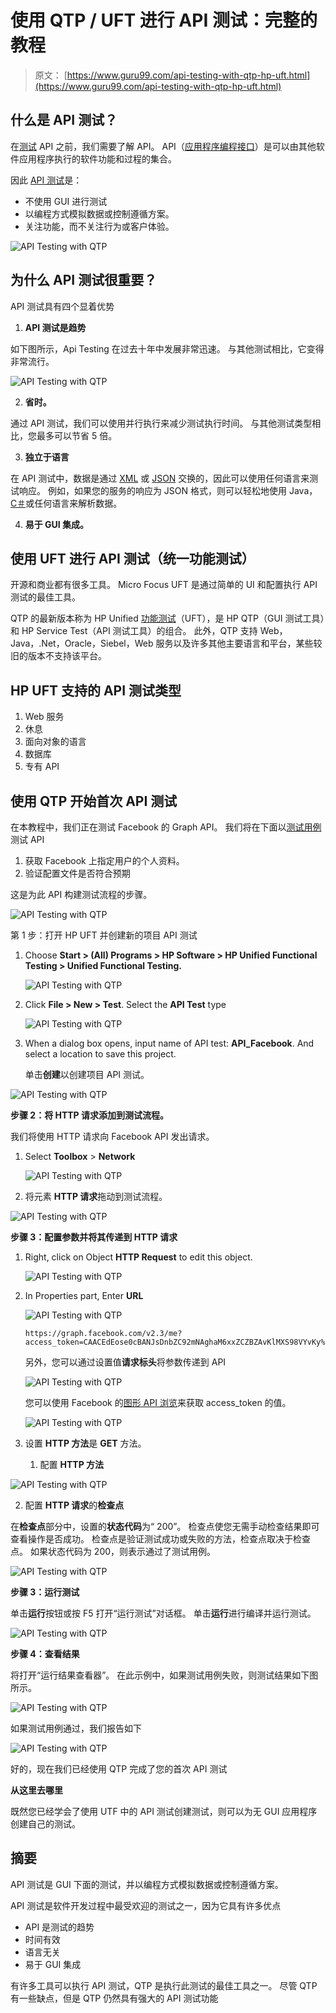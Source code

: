 # 使用 QTP / UFT 进行 API 测试：完整的教程

> 原文： [https://www.guru99.com/api-testing-with-qtp-hp-uft.html](https://www.guru99.com/api-testing-with-qtp-hp-uft.html)

## 什么是 API 测试？

在[测试](/software-testing.html) API 之前，我们需要了解 API。 API（[应用程序编程接口](/api-testing.html)）是可以由其他软件应用程序执行的软件功能和过程的集合。

因此 [API 测试](/api-testing.html)是：

*   不使用 GUI 进行测试
*   以编程方式模拟数据或控制遵循方案。
*   关注功能，而不关注行为或客户体验。

![API Testing with QTP ](img/f00ba831b4801d28736b2ce92e8db01b.png "API Testing with QTP ")

## 为什么 API 测试很重要？

API 测试具有四个显着优势

1.  **API 测试是趋势**

如下图所示，Api Testing 在过去十年中发展非常迅速。 与其他测试相比，它变得非常流行。

![API Testing with QTP ](img/f7116e93bb6ce70e3c83bce1798a5033.png "API Testing with QTP ")

2.  **省时。**

通过 API 测试，我们可以使用并行执行来减少测试执行时间。 与其他测试类型相比，您最多可以节省 5 倍。

3.  **独立于语言**

在 API 测试中，数据是通过 [XML](https://en.wikipedia.org/wiki/XML) 或 [JSON](http://json.org/) 交换的，因此可以使用任何语言来测试响应。 例如，如果您的服务的响应为 JSON 格式，则可以轻松地使用 Java， [C＃](/c-sharp-tutorial.html)或任何语言来解析数据。

4.  **易于 GUI 集成。**

## 使用 UFT 进行 API 测试（统一功能测试）

开源和商业都有很多工具。 Micro Focus UFT 是通过简单的 UI 和配置执行 API 测试的最佳工具。

QTP 的最新版本称为 HP Unified [功能测试](/functional-testing.html)（UFT），是 HP QTP（GUI 测试工具）和 HP Service Test（API 测试工具）的组合。 此外，QTP 支持 Web，Java，.Net，Oracle，Siebel，Web 服务以及许多其他主要语言和平台，某些较旧的版本不支持该平台。

## HP UFT 支持的 API 测试类型

1.  Web 服务
2.  休息
3.  面向对象的语言
4.  数据库
5.  专有 API

## 使用 QTP 开始首次 API 测试

在本教程中，我们正在测试 Facebook 的 Graph API。 我们将在下面以[测试用例](/test-case.html)测试 API

1.  获取 Facebook 上指定用户的个人资料。
2.  验证配置文件是否符合预期

这是为此 API 构建测试流程的步骤。

![API Testing with QTP ](img/dbcc1fe482b5685808ebfbc24e533351.png "API Testing with QTP ")

第 1 步：打开 HP UFT 并创建新的项目 API 测试

1.  Choose **Start > (All) Programs > HP Software > HP Unified Functional Testing > Unified Functional Testing.**

    ![API Testing with QTP ](img/abbced3b189eb992b7234f888ae92f0c.png "API Testing with QTP ")

2.  Click **File > New > Test**. Select the **API Test** type

    ![API Testing with QTP ](img/9fe05ba175b389a2cd0eca8bd29154c0.png "API Testing with QTP ")

3.  When a dialog box opens, input name of API test: **API_Facebook**. And select a location to save this project.

    单击**创建**以创建项目 API 测试。

![API Testing with QTP ](img/9de3145d6dd6abd5241c294426ca8e95.png "API Testing with QTP ")

**步骤 2：将 HTTP 请求添加到测试流程。**

我们将使用 HTTP 请求向 Facebook API 发出请求。

1.  Select **Toolbox** > **Network**

    ![API Testing with QTP ](img/3dee1af3e4aeb7ba03bbb3309a67eb53.png "API Testing with QTP ")

2.  将元素 **HTTP 请求**拖动到测试流程。

![API Testing with QTP ](img/aaee550b4bffe945f357978c77397f7e.png "API Testing with QTP ")

**步骤 3：配置参数并将其传递到 HTTP 请求**

1.  Right, click on Object **HTTP Request** to edit this object.

    ![API Testing with QTP ](img/bcb77f5a7c9ec4e8cae35b4acacdeb58.png "API Testing with QTP ")

2.  In Properties part, Enter **URL**

    ![API Testing with QTP ](img/01235aaddeb5e937e896e4c85b60a272.png "API Testing with QTP ")

    ```
    https://graph.facebook.com/v2.3/me?access_token=CAACEdEose0cBANJsDnbZC92mNAghaM6xxZCZBZAvKlMXS98VYvKy%20OlrfAdsUWR8x5aw9Kqc0grscs9zb9IYED4VC3FwapIZBj%20dsuxy%20HdLcff38gYUBFNeRQlH%20fN7eXKoVZBNl0bR233ZAZCw8fLF1QLh98ry2ZBeYBhXLabtTDkFPZA1IqhaMG0mQp30zO1%20QxQ19nVCxZArJA6XRoB1o5FMepII5cn3DgbBmTgZD
    ```

    另外，您可以通过设置值**请求标头**将参数传递到 API

    ![API Testing with QTP ](img/d85af6fd7e881643d1e87838f8e4c3d4.png "API Testing with QTP ")

    您可以使用 Facebook 的[图形 API 浏览](https://developers.facebook.com/tools/explorer/145634995501895/)来获取 access_token 的值。

    ![API Testing with QTP ](img/28fe20610f9e70d3a1790f13efd19717.png "API Testing with QTP ")

3.  设置 **HTTP 方法**是 **GET** 方法。
    1.  配置 **HTTP 方法**

![API Testing with QTP ](img/9d92ec7ecbb37ce7ba8ba7b71dace4e7.png "API Testing with QTP ")

2.  配置 **HTTP 请求**的**检查点**

在**检查点**部分中，设置的**状态代码**为“ 200”。 检查点使您无需手动检查结果即可查看操作是否成功。 检查点是验证测试成功或失败的方法，检查点取决于检查点。 如果状态代码为 200，则表示通过了测试用例。

![API Testing with QTP ](img/0133af46cec18f373d7c1c32d17e314f.png "API Testing with QTP ")

**步骤 3：运行测试**

单击**运行**按钮或按 F5 打开“运行测试”对话框。 单击**运行**进行编译并运行测试。

![API Testing with QTP ](img/2ae62cc83568ae267ba91fe4efea7bbc.png "API Testing with QTP ")

**步骤 4：查看结果**

将打开“运行结果查看器”。 在此示例中，如果测试用例失败，则测试结果如下图所示。

![API Testing with QTP ](img/683d795c91cd44116193902bf2eb55c8.png "API Testing with QTP ")

如果测试用例通过，我们报告如下

![API Testing with QTP ](img/e7c2c1e35e9a284bae11b1ecffca445d.png "API Testing with QTP ")

好的，现在我们已经使用 QTP 完成了您的首次 API 测试

**从这里去哪里**

既然您已经学会了使用 UTF 中的 API 测试创建测试，则可以为无 GUI 应用程序创建自己的测试。

## 摘要

API 测试是 GUI 下面的测试，并以编程方式模拟数据或控制遵循方案。

API 测试是软件开发过程中最受欢迎的测试之一，因为它具有许多优点

*   API 是测试的趋势
*   时间有效
*   语言无关
*   易于 GUI 集成

有许多工具可以执行 API 测试，QTP 是执行此测试的最佳工具之一。 尽管 QTP 有一些缺点，但是 QTP 仍然具有强大的 API 测试功能